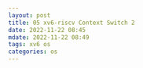 ```yaml
---
layout: post
title: 05 xv6-riscv Context Switch 2
date: 2022-11-22 08:45
mdate: 2022-11-22 08:49
tags: xv6 os
categories: os
---
```




